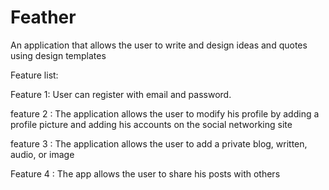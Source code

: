 # Feather

An application that allows the user to write and design ideas and quotes using design templates

Feature  list:

Feature 1: User can register with email and password.

feature 2 : The application allows the user to modify his profile by adding a profile picture and adding his accounts on the social networking site

feature 3 : The application allows the user to add a private blog, written, audio, or image

Feature 4 : The app allows the user to share his posts with others
